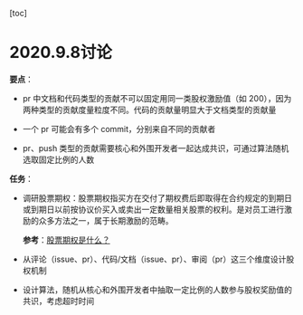 [toc]

# 2020.9.8讨论

**要点**：

- pr 中文档和代码类型的贡献不可以固定用同一类股权激励值（如 200），因为两种类型的贡献度量粒度不同。代码的贡献量明显大于文档类型的贡献量
- 一个 pr 可能会有多个 commit，分别来自不同的贡献者

- pr、push 类型的贡献需要核心和外围开发者一起达成共识，可通过算法随机选取固定比例的人数



**任务**：

- 调研股票期权：股票期权指买方在交付了期权费后即取得在合约规定的到期日或到期日以前按协议价买入或卖出一定数量相关股票的权利。是对员工进行激励的众多方法之一，属于长期激励的范畴。

  **参考**：[股票期权是什么？](https://zhuanlan.zhihu.com/p/72823088)

- 从评论（issue、pr）、代码/文档（issue、pr）、审阅（pr）这三个维度设计股权机制

- 设计算法，随机从核心和外围开发者中抽取一定比例的人数参与股权奖励值的共识，考虑超时时间